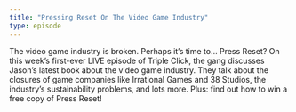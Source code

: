```yaml
---
title: "Pressing Reset On The Video Game Industry"
type: episode
---
```

The video game industry is broken. Perhaps it’s time to… Press Reset? On this week’s first-ever LIVE episode of Triple Click, the gang discusses Jason’s latest book about the video game industry. They talk about the closures of game companies like Irrational Games and 38 Studios, the industry’s sustainability problems, and lots more. Plus: find out how to win a free copy of Press Reset!